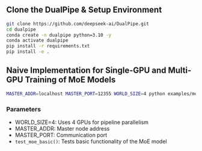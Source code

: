 
 

## Clone the DualPipe & Setup Environment

```bash
git clone https://github.com/deepseek-ai/DualPipe.git
cd dualpipe
conda create -n dualpipe python=3.10 -y
conda activate dualpipe
pip install -r requirements.txt
pip install -e .
```

## Naive Implementation for Single-GPU and Multi-GPU Training of MoE Models
```bash
MASTER_ADDR=localhost MASTER_PORT=12355 WORLD_SIZE=4 python examples/moe_train_basic.py
```

### Parameters
- WORLD_SIZE=4: Uses 4 GPUs for pipeline parallelism
- MASTER_ADDR: Master node address
- MASTER_PORT: Communication port
- `test_moe_basic()`: Tests basic functionality of the MoE model




